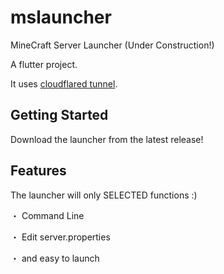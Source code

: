 # mslauncher

MineCraft Server Launcher (Under Construction!)

A flutter project.

It uses [cloudflared tunnel]("https://github.com/cloudflare/cloudflared").

## Getting Started 

Download the launcher from the latest release!

## Features

The launcher will only SELECTED functions :)

・ Command Line

・ Edit server.properties

・ and easy to launch